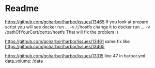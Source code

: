 # Readme

https://github.com/goharbor/harbor/issues/13465
If you look at prepare script you will see
docker run ... -v /:/hostfs
change it to docker run ... -v /pathOfYourCert/certs:/hostfs
That will fix the problem :)

https://github.com/goharbor/harbor/issues/13461
same fix like https://github.com/goharbor/harbor/issues/13465

https://github.com/goharbor/harbor/issues/13315
line 47 in harbor.yml data_volume: /data
